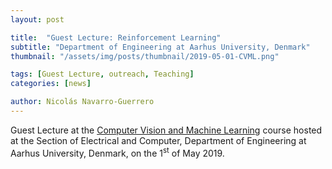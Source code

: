 ```yaml
---
layout: post

title:  "Guest Lecture: Reinforcement Learning"
subtitle: "Department of Engineering at Aarhus University, Denmark"
thumbnail: "/assets/img/posts/thumbnail/2019-05-01-CVML.png"

tags: [Guest Lecture, outreach, Teaching]
categories: [news]

author: Nicolás Navarro-Guerrero
---
```


Guest Lecture at the <a href="https://kursuskatalog.au.dk/da/course/75521/computer-vision-and-machine-learning" target="_blank">Computer Vision and Machine Learning</a> course hosted at the Section of Electrical and Computer, Department of Engineering at Aarhus University, Denmark, on the 1<sup>st</sup> of May 2019.

<!--more-->

